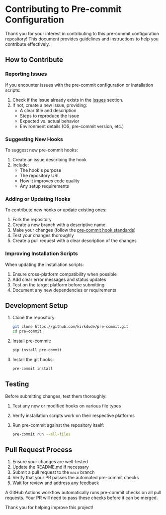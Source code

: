 # Contributing to Pre-commit Configuration

Thank you for your interest in contributing to this pre-commit configuration repository! This document provides guidelines and instructions to help you contribute effectively.

## How to Contribute

### Reporting Issues

If you encounter issues with the pre-commit configuration or installation scripts:

1. Check if the issue already exists in the [Issues](https://github.com/kirkdude/pre-commit/issues) section.
2. If not, create a new issue, providing:
   - A clear title and description
   - Steps to reproduce the issue
   - Expected vs. actual behavior
   - Environment details (OS, pre-commit version, etc.)

### Suggesting New Hooks

To suggest new pre-commit hooks:

1. Create an issue describing the hook
2. Include:
   - The hook's purpose
   - The repository URL
   - How it improves code quality
   - Any setup requirements

### Adding or Updating Hooks

To contribute new hooks or update existing ones:

1. Fork the repository
2. Create a new branch with a descriptive name
3. Make your changes (follow the [pre-commit hook standards](https://pre-commit.com/#new-hooks))
4. Test your changes thoroughly
5. Create a pull request with a clear description of the changes

### Improving Installation Scripts

When updating the installation scripts:

1. Ensure cross-platform compatibility when possible
2. Add clear error messages and status updates
3. Test on the target platform before submitting
4. Document any new dependencies or requirements

## Development Setup

1. Clone the repository:

   ```bash
   git clone https://github.com/kirkdude/pre-commit.git
   cd pre-commit
   ```

2. Install pre-commit:

   ```bash
   pip install pre-commit
   ```

3. Install the git hooks:

   ```bash
   pre-commit install
   ```

## Testing

Before submitting changes, test them thoroughly:

1. Test any new or modified hooks on various file types
2. Verify installation scripts work on their respective platforms
3. Run pre-commit against the repository itself:

   ```bash
   pre-commit run --all-files
   ```

## Pull Request Process

1. Ensure your changes are well-tested
2. Update the README.md if necessary
3. Submit a pull request to the `main` branch
4. Verify that your PR passes the automated pre-commit checks
5. Wait for review and address any feedback

A GitHub Actions workflow automatically runs pre-commit checks on all pull requests. Your PR will need to pass these checks before it can be merged.

Thank you for helping improve this project!
